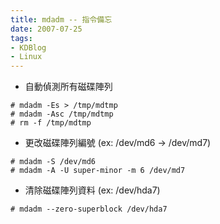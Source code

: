 ```yaml
---
title: mdadm -- 指令備忘
date: 2007-07-25
tags:
- KDBlog
- Linux
---
```


* 自動偵測所有磁碟陣列

```
# mdadm -Es > /tmp/mdtmp
# mdadm -Asc /tmp/mdtmp
# rm -f /tmp/mdtmp
```

* 更改磁碟陣列編號 (ex: /dev/md6 -> /dev/md7)

```
# mdadm -S /dev/md6
# mdadm -A -U super-minor -m 6 /dev/md7
```

* 清除磁碟陣列資料 (ex: /dev/hda7)

```
# mdadm --zero-superblock /dev/hda7
```
